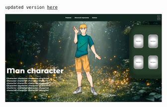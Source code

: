 <samp>updated version [here](https://github.com/Azzzll/characters)</samp>

<a href="https://maxelonej.github.io/male-character/">
  <img src="./assets/hub.png">
</a>
